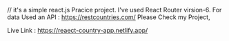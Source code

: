 // it's a simple react.js Pracice project.
I've used React Router virsion-6.
For data Used an API : https://restcountries.com/ 
Please Check my Project,


Live Link : https://reaect-country-app.netlify.app/
